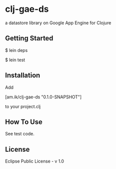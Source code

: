 # clj-gae-ds #

a datastore library on Google App Engine for Clojure

## Getting Started ##

$ lein deps

$ lein test

## Installation ##

Add

[am.ik/clj-gae-ds "0.1.0-SNAPSHOT"]

to your project.clj

## How To Use ##

See test code.


## License ##

Eclipse Public License - v 1.0

